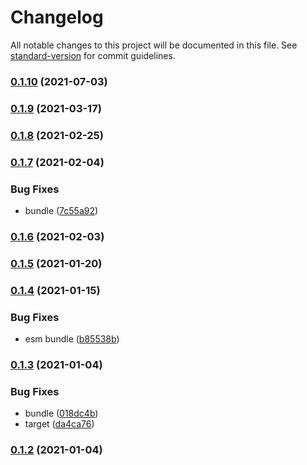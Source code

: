 # Changelog

All notable changes to this project will be documented in this file. See [standard-version](https://github.com/conventional-changelog/standard-version) for commit guidelines.

### [0.1.10](https://github.com/BlackGlory/code-tags/compare/v0.1.9...v0.1.10) (2021-07-03)

### [0.1.9](https://github.com/BlackGlory/code-tags/compare/v0.1.8...v0.1.9) (2021-03-17)

### [0.1.8](https://github.com/BlackGlory/code-tags/compare/v0.1.7...v0.1.8) (2021-02-25)

### [0.1.7](https://github.com/BlackGlory/code-tags/compare/v0.1.6...v0.1.7) (2021-02-04)


### Bug Fixes

* bundle ([7c55a92](https://github.com/BlackGlory/code-tags/commit/7c55a921c32b78265d70634b8dad9dcf343c2347))

### [0.1.6](https://github.com/BlackGlory/code-tags/compare/v0.1.5...v0.1.6) (2021-02-03)

### [0.1.5](https://github.com/BlackGlory/code-tags/compare/v0.1.4...v0.1.5) (2021-01-20)

### [0.1.4](https://github.com/BlackGlory/code-tags/compare/v0.1.3...v0.1.4) (2021-01-15)


### Bug Fixes

* esm bundle ([b85538b](https://github.com/BlackGlory/code-tags/commit/b85538b3ac786fd296ab50a510346e4cac352e8c))

### [0.1.3](https://github.com/BlackGlory/code-tags/compare/v0.1.2...v0.1.3) (2021-01-04)


### Bug Fixes

* bundle ([018dc4b](https://github.com/BlackGlory/code-tags/commit/018dc4bc93ec3cfa0cc2074ba8c268869ebd5f1d))
* target ([da4ca76](https://github.com/BlackGlory/code-tags/commit/da4ca763c634e759294ed95c972536f984d77811))

### [0.1.2](https://github.com/BlackGlory/code-tags/compare/v0.1.1...v0.1.2) (2021-01-04)

